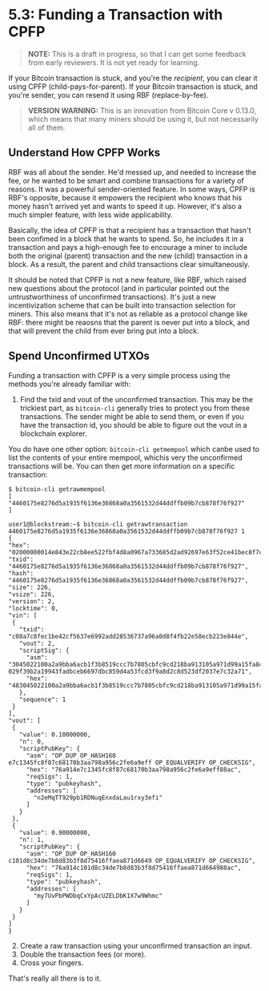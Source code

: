 # 5.3: Funding a Transaction with CPFP

> **NOTE:** This is a draft in progress, so that I can get some feedback from early reviewers. It is not yet ready for learning.

If your Bitcoin transaction is stuck, and you're the _recipient_, you can clear it using CPFP (child-pays-for-parent). 
If your Bitcoin transaction is stuck, and you're sender, you can resend it using RBF (replace-by-fee).

> **VERSION WARNING:** This is an innovation from Bitcoin Core v 0.13.0, which means that many miners should be using it, but not necessarily all of them.

## Understand How CPFP Works

RBF was all about the sender. He'd messed up, and needed to increase the fee, or he wanted to be smart and combine transactions for a variety of reasons. It was a powerful sender-oriented feature. In some ways, CPFP is RBF's opposite, because it empowers the recipient who knows that his money hasn't arrived yet and wants to speed it up. However, it's also a much simpler feature, with less wide applicability. 

Basically, the idea of CPFP is that a recipient has a transaction that hasn't been confimed in a block that he wants to spend. So, he includes it in a transaction and pays a high-enough fee to encourage a miner to include both the original (parent) transaction and the new (child) transaction in a block. As a result, the parent and child transactions clear simultaneously.

It should be noted that CPFP is not a new feature, like RBF, which raised new questions about the protocol (and in particular pointed out the untrustworthiness of unconfirmed transactions). It's just a new incentivization scheme that can be built into transaction selection for miners. This also means that it's not as reliable as a protocol change like RBF: there might be reaosns that the parent is never put into a block, and that will prevent the child from ever bring put into a block.

## Spend Unconfirmed UTXOs

Funding a transaction with CPFP is a very simple process using the methods you're already familiar with:

   1. Find the txid and vout of the unconfirmed transaction. This may be the trickiest part, as `bitcoin-cli` generally tries to protect you from these transactions. The sender might be able to send them, or even if you have the transaction id, you should be able to figure out the vout in a blockchain explorer.
   
   You do have one other option: `bitcoin-cli getmempool` which canbe used to list the contents of your entire mempool, whichis very the unconfirmed transactions will be. You can then get more information on a specific transaction:
   ```
   $ bitcoin-cli getrawmempool
[
  "4460175e8276d5a1935f6136e36868a0a3561532d44ddffb09b7cb878f76f927"
]

user1@blockstream:~$ bitcoin-cli getrawtransaction 4460175e8276d5a1935f6136e36868a0a3561532d44ddffb09b7cb878f76f927 1
{
  "hex": "02000000014e843e22cb8ee522fbf4d8a0967a733685d2ad92697e63f52ce41bec8f7c8ac0020000006b483045022100a2a9bba6acb1f3b8519ccc7b7805cbfc9cd218ba913105a971d99a15fa84356e022039190918bbde569608a80d53cc6fc81655b42302c0486a7dfdf31393e6b6de4a0121029f39b2a19943fadbceb6697dbc859d4a53fcd3f9a8d2c8d523df2037e7c32a71010000000280969800000000001976a914e7c1345fc8f87c68170b3aa798a956c2fe6a9eff88ac804a5d05000000001976a914c101d8c34de7b8d83b3f8d75416ffaea871d664988ac00000000",
  "txid": "4460175e8276d5a1935f6136e36868a0a3561532d44ddffb09b7cb878f76f927",
  "hash": "4460175e8276d5a1935f6136e36868a0a3561532d44ddffb09b7cb878f76f927",
  "size": 226,
  "vsize": 226,
  "version": 2,
  "locktime": 0,
  "vin": [
    {
      "txid": "c08a7c8fec1be42cf5637e6992add28536737a96a0d8f4fb22e58ecb223e844e",
      "vout": 2,
      "scriptSig": {
        "asm": "3045022100a2a9bba6acb1f3b8519ccc7b7805cbfc9cd218ba913105a971d99a15fa84356e022039190918bbde569608a80d53cc6fc81655b42302c0486a7dfdf31393e6b6de4a[ALL] 029f39b2a19943fadbceb6697dbc859d4a53fcd3f9a8d2c8d523df2037e7c32a71",
        "hex": "483045022100a2a9bba6acb1f3b8519ccc7b7805cbfc9cd218ba913105a971d99a15fa84356e022039190918bbde569608a80d53cc6fc81655b42302c0486a7dfdf31393e6b6de4a0121029f39b2a19943fadbceb6697dbc859d4a53fcd3f9a8d2c8d523df2037e7c32a71"
      },
      "sequence": 1
    }
  ],
  "vout": [
    {
      "value": 0.10000000,
      "n": 0,
      "scriptPubKey": {
        "asm": "OP_DUP OP_HASH160 e7c1345fc8f87c68170b3aa798a956c2fe6a9eff OP_EQUALVERIFY OP_CHECKSIG",
        "hex": "76a914e7c1345fc8f87c68170b3aa798a956c2fe6a9eff88ac",
        "reqSigs": 1,
        "type": "pubkeyhash",
        "addresses": [
          "n2eMqTT929pb1RDNuqEnxdaLau1rxy3efi"
        ]
      }
    }, 
    {
      "value": 0.90000000,
      "n": 1,
      "scriptPubKey": {
        "asm": "OP_DUP OP_HASH160 c101d8c34de7b8d83b3f8d75416ffaea871d6649 OP_EQUALVERIFY OP_CHECKSIG",
        "hex": "76a914c101d8c34de7b8d83b3f8d75416ffaea871d664988ac",
        "reqSigs": 1,
        "type": "pubkeyhash",
        "addresses": [
          "my7UvPbPWDbqCxYpAcUZELDbK1X7w9Whmc"
        ]
      }
    }
  ]
}
```
   2. Create a raw transaction using your unconfirmed transaction an input.
   3. Double the transaction fees (or more).
   4. Cross your fingers.
   
That's really all there is to it.
